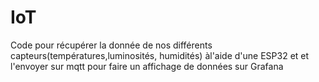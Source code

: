 # IoT

Code pour récupérer la donnée de nos différents capteurs(températures,luminosités, humidités) àl'aide d'une ESP32 et et l'envoyer sur mqtt pour faire un affichage de données sur Grafana

